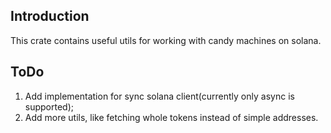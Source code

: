 Introduction
---

This crate contains useful utils for working with candy machines on solana.

ToDo
---

1. Add implementation for sync solana client(currently only async is supported);
2. Add more utils, like fetching whole tokens instead of simple addresses.
